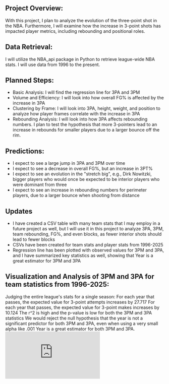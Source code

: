 ## Project Overview:
With this project, I plan to analyze the evolution of the three-point shot in the NBA. Furthermore, I will examine how the increase in 3-point shots has impacted player metrics, including rebounding and positional roles.

## Data Retrieval:
I will utilize the NBA_api package in Python to retrieve league-wide NBA stats. I will use data from 1996 to the present.

## Planned Steps:
* Basic Analysis: I will find the regression line for 3PA and 3PM
* Volume and Efficiency: I will look into how overall FG% is affected by the increase in 3PA
* Clustering by Frame: I will look into 3PA, height, weight, and position to analyze how player frames correlate with the increase in 3PA
* Rebounding Analysis: I will look into how 3PA affects rebounding numbers. I plan to test the hypothesis that more 3-pointers lead to an increase in rebounds for smaller players due to a larger bounce off the rim.

## Predictions:
* I expect to see a large jump in 3PA and 3PM over time
* I expect to see a decrease in overall FG%, but an increase in 3PT%
* I expect to see an evolution in the "stretch big", e.g., Dirk Nowitzki, bigger players who would once be expected to be interior players who were dominant from three
* I expect to see an increase in rebounding numbers for perimeter players, due to a larger bounce when shooting from distance

## Updates
* I have created a CSV table with many team stats that I may employ in a future project as well, but I will use it in this project to analyze 3PA, 3PM, team rebounding, FG%, and even blocks, as fewer interior shots should lead to fewer blocks
* CSVs have been created for team stats and player stats from 1996-2025
* Regression line has been plotted with observed values for 3PM and 3PA, and I have summarized key statistics as well, showing that Year is a great estimator for 3PM and 3PA

## Visualization and Analysis of 3PM and 3PA for team statistics from 1996-2025:
Judging the entire league's stats for a single season:
For each year that passes, the expected value for 3-point attempts increases by 27.717
For each year that passes, the expected value for 3-point makes increases by 10.124 
The r^2 is high and the p-value is low for both the 3PM and 3PA statistics
We would reject the null hypothesis that the year is not a significant predictor for both 3PM and 3PA, even when using a very small alpha like .001
Year is a great estimator for both 3PM and 3PA.
![Plot](https://github.com/nathankyryk/nathankyryk.github.io/blob/master/_posts/2025-10-10-nba.md)
